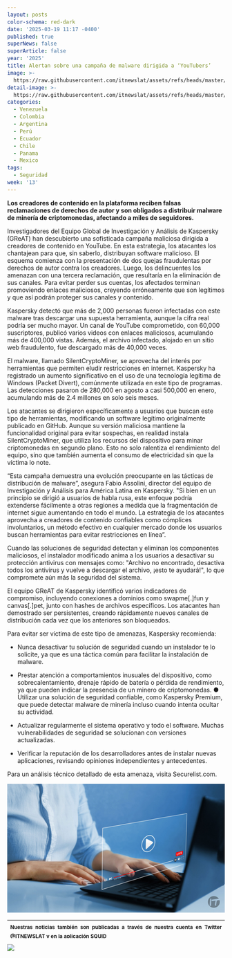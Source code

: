 ```yaml
---
layout: posts
color-schema: red-dark
date: '2025-03-19 11:17 -0400'
published: true
superNews: false
superArticle: false
year: '2025'
title: Alertan sobre una campaña de malware dirigida a ‘YouTubers’
image: >-
  https://raw.githubusercontent.com/itnewslat/assets/refs/heads/master/img/540x320/video-youtube-p.jpg
detail-image: >-
  https://raw.githubusercontent.com/itnewslat/assets/refs/heads/master/img/1024x680/video-youtube-g.jpg
categories:
  - Venezuela
  - Colombia
  - Argentina
  - Perú
  - Ecuador
  - Chile
  - Panama
  - Mexico
tags:
  - Seguridad
week: '13'
---
```

**Los creadores de contenido en la plataforma reciben falsas reclamaciones de derechos de autor y son obligados a distribuir malware de minería de criptomonedas, afectando a miles de seguidores.**

Investigadores del Equipo Global de Investigación y Análisis de Kaspersky (GReAT) han descubierto una sofisticada campaña maliciosa dirigida a creadores de contenido en YouTube. En esta estrategia, los atacantes los chantajean para que, sin saberlo, distribuyan software malicioso. El esquema comienza con la presentación de dos quejas fraudulentas por derechos de autor contra los creadores. Luego, los delincuentes los amenazan con una tercera reclamación, que resultaría en la eliminación de sus canales. Para evitar perder sus cuentas, los afectados terminan promoviendo enlaces maliciosos, creyendo erróneamente que son legítimos y que así podrán proteger sus canales y contenido.

Kaspersky detectó que más de 2,000 personas fueron infectadas con este malware tras descargar una supuesta herramienta, aunque la cifra real podría ser mucho mayor. Un canal de YouTube comprometido, con 60,000 suscriptores, publicó varios videos con enlaces maliciosos, acumulando más de 400,000 vistas. Además, el archivo infectado, alojado en un sitio web fraudulento, fue descargado más de 40,000 veces.

El malware, llamado SilentCryptoMiner, se aprovecha del interés por herramientas que permiten eludir restricciones en internet. Kaspersky ha registrado un aumento significativo en el uso de una tecnología legítima de Windows (Packet Divert), comúnmente utilizada en este tipo de programas. Las detecciones pasaron de 280,000 en agosto a casi 500,000 en enero, acumulando más de 2.4 millones en solo seis meses.

Los atacantes se dirigieron específicamente a usuarios que buscan este tipo de herramientas, modificando un software legítimo originalmente publicado en GitHub. Aunque su versión maliciosa mantiene la funcionalidad original para evitar sospechas, en realidad instala SilentCryptoMiner, que utiliza los recursos del dispositivo para minar criptomonedas en segundo plano. Esto no solo ralentiza el rendimiento del equipo, sino que también aumenta el consumo de electricidad sin que la víctima lo note.

“Esta campaña demuestra una evolución preocupante en las tácticas de distribución de malware”, asegura Fabio Assolini, director del equipo de Investigación y Análisis para América Latina en Kaspersky. "Si bien en un principio se dirigió a usuarios de habla rusa, este enfoque podría extenderse fácilmente a otras regiones a medida que la fragmentación de internet sigue aumentando en todo el mundo. La estrategia de los atacantes aprovecha a creadores de contenido confiables como cómplices involuntarios, un método efectivo en cualquier mercado donde los usuarios buscan herramientas para evitar restricciones en línea”.

Cuando las soluciones de seguridad detectan y eliminan los componentes maliciosos, el instalador modificado anima a los usuarios a desactivar su protección antivirus con mensajes como: "Archivo no encontrado, desactiva todos los antivirus y vuelve a descargar el archivo, ¡esto te ayudará!", lo que compromete aún más la seguridad del sistema.

El equipo GReAT de Kaspersky identificó varios indicadores de compromiso, incluyendo conexiones a dominios como swapme[.]fun y canvas[.]pet, junto con hashes de archivos específicos. Los atacantes han demostrado ser persistentes, creando rápidamente nuevos canales de distribución cada vez que los anteriores son bloqueados.

Para evitar ser víctima de este tipo de amenazas, Kaspersky recomienda:

- Nunca desactivar tu solución de seguridad cuando un instalador te lo solicite, ya que es una táctica común para facilitar la instalación de malware.

- Prestar atención a comportamientos inusuales del dispositivo, como sobrecalentamiento, drenaje rápido de batería o pérdida de rendimiento, ya que pueden indicar la presencia de un minero de criptomonedas. ● Utilizar una solución de seguridad confiable, como Kaspersky Premium, que puede detectar malware de minería incluso cuando intenta ocultar su actividad.

- Actualizar regularmente el sistema operativo y todo el software. Muchas vulnerabilidades de seguridad se solucionan con versiones actualizadas.

- Verificar la reputación de los desarrolladores antes de instalar nuevas aplicaciones, revisando opiniones independientes y antecedentes.

Para un análisis técnico detallado de esta amenaza, visita Securelist.com.

![](https://raw.githubusercontent.com/itnewslat/assets/refs/heads/master/img/540x320/video-youtube-p.jpg)

<table style="height: 42px;" width="569">
<tbody>
<tr>
<td style="text-align: justify;"><sub><strong>Nuestras noticias también son publicadas a través de nuestra cuenta en Twitter <a href="https://twitter.com/itnewslat?lang=es">@ITNEWSLAT</a> y en la aplicación <a href="https://squidapp.co/en/">SQUID</a></strong></sub></td>
</tr>
</tbody>
</table>

<img src="https://tracker.metricool.com/c3po.jpg?hash=56f88a41e39ab42c063cc51676587a04"/>
